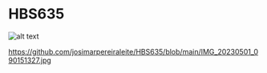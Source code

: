 # HBS635

![alt text](?https://github.com/josimarpereiraleite/HBS635/blob/main/IMG_20230501_090151327.jpg=raw=true)

https://github.com/josimarpereiraleite/HBS635/blob/main/IMG_20230501_090151327.jpg
